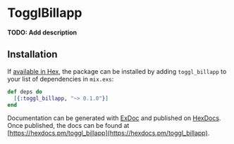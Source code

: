 # TogglBillapp

**TODO: Add description**

## Installation

If [available in Hex](https://hex.pm/docs/publish), the package can be installed
by adding `toggl_billapp` to your list of dependencies in `mix.exs`:

```elixir
def deps do
  [{:toggl_billapp, "~> 0.1.0"}]
end
```

Documentation can be generated with [ExDoc](https://github.com/elixir-lang/ex_doc)
and published on [HexDocs](https://hexdocs.pm). Once published, the docs can
be found at [https://hexdocs.pm/toggl_billapp](https://hexdocs.pm/toggl_billapp).

